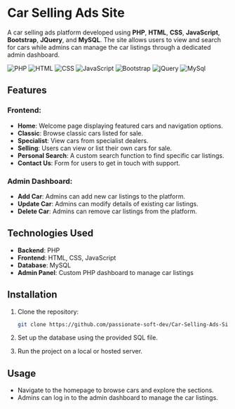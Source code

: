# Car Selling Ads Site

A car selling ads platform developed using **PHP**, **HTML**, **CSS**, **JavaScript**, **Bootstrap**, **JQuery**, and **MySQL**. The site allows users to view and search for cars while admins can manage the car listings through a dedicated admin dashboard.


![PHP](https://img.shields.io/badge/PHP-777BB4?style=for-the-badge&logo=PHP&logoColor=white)
![HTML](https://img.shields.io/badge/HTML-E34F26?style=for-the-badge&logo=HTML5&logoColor=white)
![CSS](https://img.shields.io/badge/CSS-1572B6?style=for-the-badge&logo=CSS3&logoColor=white)
![JavaScript](https://img.shields.io/badge/Javascript-000000?style=for-the-badge&logo=Javascript&logoColor=#F7DF1E) 
![Bootstrap](https://img.shields.io/badge/Bootstrap-563D7C?style=for-the-badge&logo=Bootstrap&logoColor=white)
![jQuery](https://img.shields.io/badge/jQuery-0769AD?style=for-the-badge&logo=jQuery&logoColor=white)
![MySql](https://img.shields.io/badge/MySQL-4479A1?style=for-the-badge&logo=MySQL&logoColor=white)

## Features

### Frontend:
- **Home**: Welcome page displaying featured cars and navigation options.
- **Classic**: Browse classic cars listed for sale.
- **Specialist**: View cars from specialist dealers.
- **Selling**: Users can view or list their own cars for sale.
- **Personal Search**: A custom search function to find specific car listings.
- **Contact Us**: Form for users to get in touch with support.

### Admin Dashboard:
- **Add Car**: Admins can add new car listings to the platform.
- **Update Car**: Admins can modify details of existing car listings.
- **Delete Car**: Admins can remove car listings from the platform.

## Technologies Used
- **Backend**: PHP
- **Frontend**: HTML, CSS, JavaScript
- **Database**: MySQL
- **Admin Panel**: Custom PHP dashboard to manage car listings

## Installation

1. Clone the repository:
   ```bash
   git clone https://github.com/passionate-soft-dev/Car-Selling-Ads-Site.git

2. Set up the database using the provided SQL file.

3. Run the project on a local or hosted server.

## Usage
- Navigate to the homepage to browse cars and explore the sections.
- Admins can log in to the admin dashboard to manage the car listings.
